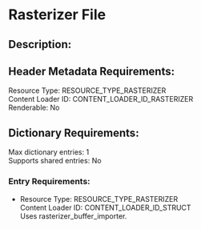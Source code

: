 Rasterizer File
===============
## Description:

## Header Metadata Requirements:
Resource Type: RESOURCE_TYPE_RASTERIZER  
Content Loader ID: CONTENT_LOADER_ID_RASTERIZER  
Renderable: No  

## Dictionary Requirements:
Max dictionary entries: 1  
Supports shared entries: No  

### Entry Requirements:
* Resource Type: RESOURCE_TYPE_RASTERIZER  
  Content Loader ID: CONTENT_LOADER_ID_STRUCT  
  Uses rasterizer_buffer_importer.  